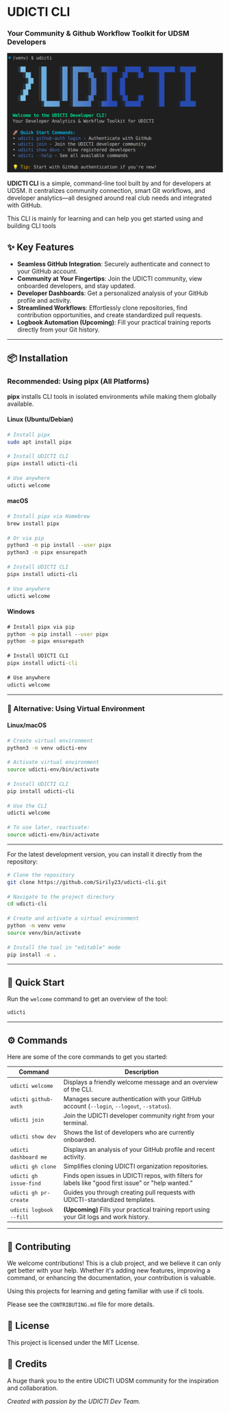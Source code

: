 # UDICTI CLI 
### Your Community & Github Workflow Toolkit for UDSM Developers

<a>
<img src="./assets/udicti-cli.png" alt="UDICTI-CLI logo"> </a>

**UDICTI CLI** is a simple, command-line tool built by and for developers at UDSM. It centralizes community connection, smart Git workflows, and developer analytics—all designed around real club needs and integrated with GitHub.

This CLI is mainly for learning and can help you get started using and building CLI tools



## ✨ Key Features

*   **Seamless GitHub Integration**: Securely authenticate and connect to your GitHub account.
*   **Community at Your Fingertips**: Join the UDICTI community, view onboarded developers, and stay updated.
*   **Developer Dashboards**: Get a personalized analysis of your GitHub profile and activity.
*   **Streamlined Workflows**: Effortlessly clone repositories, find contribution opportunities, and create standardized pull requests.
*   **Logbook Automation (Upcoming)**: Fill your practical training reports directly from your Git history.

---

## 📦 Installation

###  Recommended: Using pipx (All Platforms)

**pipx** installs CLI tools in isolated environments while making them globally available.

#### Linux (Ubuntu/Debian)
```bash
# Install pipx
sudo apt install pipx

# Install UDICTI CLI
pipx install udicti-cli

# Use anywhere
udicti welcome
```

#### macOS
```bash
# Install pipx via Homebrew
brew install pipx

# Or via pip
python3 -m pip install --user pipx
python3 -m pipx ensurepath

# Install UDICTI CLI
pipx install udicti-cli

# Use anywhere
udicti welcome
```

#### Windows
```cmd
# Install pipx via pip
python -m pip install --user pipx
python -m pipx ensurepath

# Install UDICTI CLI
pipx install udicti-cli

# Use anywhere
udicti welcome
```

---

### 🐍 Alternative: Using Virtual Environment

#### Linux/macOS
```bash
# Create virtual environment
python3 -m venv udicti-env

# Activate virtual environment
source udicti-env/bin/activate

# Install UDICTI CLI
pip install udicti-cli

# Use the CLI
udicti welcome

# To use later, reactivate:
source udicti-env/bin/activate
```
 ---

For the latest development version, you can install it directly from the repository:

```bash
# Clone the repository
git clone https://github.com/Sirily23/udicti-cli.git

# Navigate to the project directory
cd udicti-cli

# Create and activate a virtual environment
python -m venv venv
source venv/bin/activate

# Install the tool in "editable" mode
pip install -e .
```

---

## 🚀 Quick Start

Run the `welcome` command to get an overview of the tool:
```bash
udicti
```

---

## ⚙️ Commands

Here are some of the core commands to get you started:

| Command                 | Description                                                                                               |
| ----------------------- | --------------------------------------------------------------------------------------------------------- |
| `udicti welcome`          | Displays a friendly welcome message and an overview of the CLI.                                           |
| `udicti github-auth`    | Manages secure authentication with your GitHub account (`--login`, `--logout`, `--status`).                 |
| `udicti join`             | Join the UDICTI developer community right from your terminal.                                             |
| `udicti show dev`         | Shows the list of developers who are currently onboarded.                                                 |
| `udicti dashboard me`     | Displays an analysis of your GitHub profile and recent activity.                                          |
| `udicti gh clone`         | Simplifies cloning UDICTI organization repositories.                                                      |
| `udicti gh issue-find`  | Finds open issues in UDICTI repos, with filters for labels like "good first issue" or "help wanted."      |
| `udicti gh pr-create`     | Guides you through creating pull requests with UDICTI-standardized templates.                             |
| `udicti logbook --fill`   | **(Upcoming)** Fills your practical training report using your Git logs and work history.                 |


---

## 🤝 Contributing

We welcome contributions! This is a club project, and we believe it can only get better with your help. Whether it's adding new features, improving a command, or enhancing the documentation, your contribution is valuable.

Using this projects for learning and geting familiar with use if cli tools.

Please see the `CONTRIBUTING.md` file for more details.

## 📝 License

This project is licensed under the MIT License.

## 🙏 Credits

A huge thank you to the entire UDICTI UDSM community for the inspiration and collaboration.

*Created with passion by the UDICTI Dev Team.*
